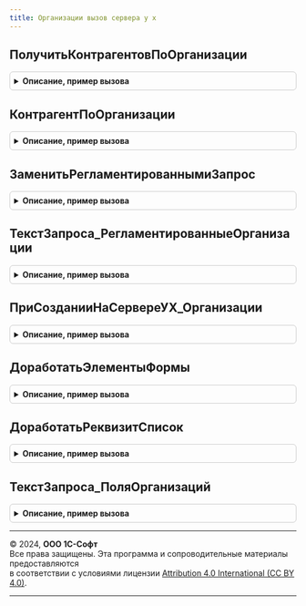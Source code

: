 ```yaml
---
title: Организации вызов сервера у х
---
```



## ПолучитьКонтрагентовПоОрганизации
<details style="margin: 1em 0; padding: 0.5em; border: 1px solid #ccc; border-radius: 6px;">

<summary style="font-weight: bold; cursor: pointer;">Описание, пример вызова</summary>

```bsl

Функция ПолучитьКонтрагентовПоОрганизации(ОрганизацияИсточник) Экспорт
```

Пример вызова
```bsl
Результат = ОрганизацииВызовСервераУХ.ПолучитьКонтрагентовПоОрганизации(ОрганизацияИсточник) 
```
</details>

## КонтрагентПоОрганизации
<details style="margin: 1em 0; padding: 0.5em; border: 1px solid #ccc; border-radius: 6px;">

<summary style="font-weight: bold; cursor: pointer;">Описание, пример вызова</summary>

```bsl

Функция КонтрагентПоОрганизации(Организация) Экспорт
```

Пример вызова
```bsl
Результат = ОрганизацииВызовСервераУХ.КонтрагентПоОрганизации(Организация) 
```
</details>

## ЗаменитьРегламентированнымиЗапрос
<details style="margin: 1em 0; padding: 0.5em; border: 1px solid #ccc; border-radius: 6px;">

<summary style="font-weight: bold; cursor: pointer;">Описание, пример вызова</summary>

```bsl

Функция ЗаменитьРегламентированнымиЗапрос(ТекстЗапроса) Экспорт
```

Пример вызова
```bsl
Результат = ОрганизацииВызовСервераУХ.ЗаменитьРегламентированнымиЗапрос(ТекстЗапроса) 
```
</details>

## ТекстЗапроса_РегламентированныеОрганизации
<details style="margin: 1em 0; padding: 0.5em; border: 1px solid #ccc; border-radius: 6px;">

<summary style="font-weight: bold; cursor: pointer;">Описание, пример вызова</summary>

```bsl

Функция ТекстЗапроса_РегламентированныеОрганизации() Экспорт
```

Пример вызова
```bsl
Результат = ОрганизацииВызовСервераУХ.ТекстЗапроса_РегламентированныеОрганизации());
```
</details>

## ПриСозданииНаСервереУХ_Организации
<details style="margin: 1em 0; padding: 0.5em; border: 1px solid #ccc; border-radius: 6px;">

<summary style="font-weight: bold; cursor: pointer;">Описание, пример вызова</summary>

```bsl

Процедура ПриСозданииНаСервереУХ_Организации(Форма, Отказ, СтандартнаяОбработка) Экспорт
```

Пример вызова
```bsl
ОрганизацииВызовСервераУХ.ПриСозданииНаСервереУХ_Организации(Форма, Отказ, СтандартнаяОбработка) 
```
</details>

## ДоработатьЭлементыФормы
<details style="margin: 1em 0; padding: 0.5em; border: 1px solid #ccc; border-radius: 6px;">

<summary style="font-weight: bold; cursor: pointer;">Описание, пример вызова</summary>

```bsl

Процедура ДоработатьЭлементыФормы(Форма) Экспорт
```

Пример вызова
```bsl
ОрганизацииВызовСервераУХ.ДоработатьЭлементыФормы(Форма));
```
</details>

## ДоработатьРеквизитСписок
<details style="margin: 1em 0; padding: 0.5em; border: 1px solid #ccc; border-radius: 6px;">

<summary style="font-weight: bold; cursor: pointer;">Описание, пример вызова</summary>

```bsl

Процедура ДоработатьРеквизитСписок(Список) Экспорт
```

Пример вызова
```bsl
ОрганизацииВызовСервераУХ.ДоработатьРеквизитСписок(Список));
```
</details>

## ТекстЗапроса_ПоляОрганизаций
<details style="margin: 1em 0; padding: 0.5em; border: 1px solid #ccc; border-radius: 6px;">

<summary style="font-weight: bold; cursor: pointer;">Описание, пример вызова</summary>

```bsl

Функция ТекстЗапроса_ПоляОрганизаций(ИмяТаблицы = "СправочникОрганизации") Экспорт
```

Пример вызова
```bsl
Результат = ОрганизацииВызовСервераУХ.ТекстЗапроса_ПоляОрганизаций(ИмяТаблицы);
```
</details>

---

© 2024, **ООО 1С-Софт**  
Все права защищены. Эта программа и сопроводительные материалы предоставляются  
в соответствии с условиями лицензии [Attribution 4.0 International (CC BY 4.0)](https://creativecommons.org/licenses/by/4.0/legalcode).

---
